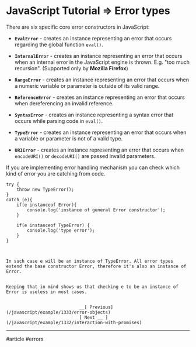 # JavaScript Tutorial =\> Error types

There are six specific core error constructors in JavaScript:

  * **`EvalError`** \- creates an instance representing an error that occurs regarding the global function `eval()`.

  * **`InternalError`** \- creates an instance representing an error that occurs when an internal error in the JavaScript engine is thrown. E.g. "too much recursion". (Supported only by **Mozilla Firefox**)

  * **`RangeError`** \- creates an instance representing an error that occurs when a numeric variable or parameter is outside of its valid range.

  * **`ReferenceError`** \- creates an instance representing an error that occurs when dereferencing an invalid reference.

  * **`SyntaxError`** \- creates an instance representing a syntax error that occurs while parsing code in `eval()`.

  * **`TypeError`** \- creates an instance representing an error that occurs when a variable or parameter is not of a valid type.

  * **`URIError`** \- creates an instance representing an error that occurs when `encodeURI()` or `decodeURI()` are passed invalid parameters.

If you are implementing error handling mechanism you can check which kind of error you are catching from code.
```
try {
    throw new TypeError();
}
catch (e){
    if(e instanceof Error){
        console.log('instance of general Error constructor');
    }

    if(e instanceof TypeError) {
        console.log('type error');
    }
}



In such case e will be an instance of TypeError. All error types extend the base constructor Error, therefore it's also an instance of Error.


Keeping that in mind shows us that checking e to be an instance of Error is useless in most cases.


                            __[ Previous](/javascript/example/1333/error-objects)
                            [ Next __ ](/javascript/example/1332/interaction-with-promises)
```



---- 

#article #errors